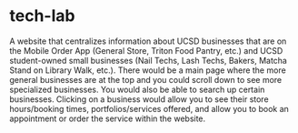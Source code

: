 # tech-lab

A website that centralizes information about UCSD businesses that are on the Mobile Order App (General Store, Triton Food Pantry, etc.) and UCSD student-owned small businesses (Nail Techs, Lash Techs, Bakers, Matcha Stand on Library Walk, etc.). There would be a main page where the more general businesses are at the top and you could scroll down to see more specialized businesses. You would also be able to search up certain businesses. Clicking on a business would allow you to see their store hours/booking times, portfolios/services offered, and allow you to book an appointment or order the service within the website.
